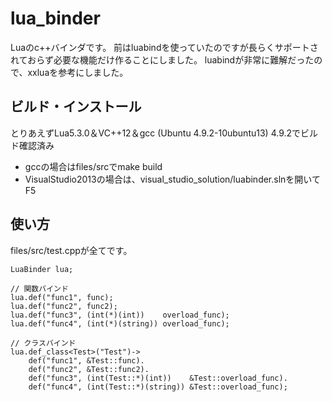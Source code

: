 # lua_binder

Luaのc++バインダです。
前はluabindを使っていたのですが長らくサポートされておらず必要な機能だけ作ることにしました。
luabindが非常に難解だったので、xxluaを参考にしました。

## ビルド・インストール
とりあえずLua5.3.0＆VC++12＆gcc (Ubuntu 4.9.2-10ubuntu13) 4.9.2でビルド確認済み
* gccの場合はfiles/srcでmake build
* VisualStudio2013の場合は、visual_studio_solution/luabinder.slnを開いてF5


## 使い方
files/src/test.cppが全てです。

    LuaBinder lua;
    	
    // 関数バインド
    lua.def("func1", func);
    lua.def("func2", func2);
    lua.def("func3", (int(*)(int))    overload_func);
    lua.def("func4", (int(*)(string)) overload_func);

    // クラスバインド
    lua.def_class<Test>("Test")->
    	def("func1", &Test::func).
    	def("func2", &Test::func2).
    	def("func3", (int(Test::*)(int))    &Test::overload_func).
    	def("func4", (int(Test::*)(string)) &Test::overload_func);

